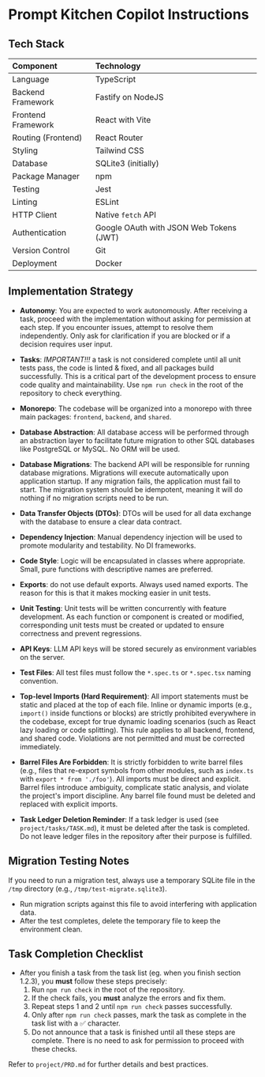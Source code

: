 # Prompt Kitchen Copilot Instructions

## Tech Stack

| Component | Technology |
| :--- | :--- |
| Language | TypeScript |
| Backend Framework | Fastify on NodeJS |
| Frontend Framework | React with Vite |
| Routing (Frontend) | React Router |
| Styling | Tailwind CSS |
| Database | SQLite3 (initially) |
| Package Manager | npm |
| Testing | Jest |
| Linting | ESLint |
| HTTP Client | Native `fetch` API |
| Authentication | Google OAuth with JSON Web Tokens (JWT) |
| Version Control | Git |
| Deployment | Docker |


## Implementation Strategy
- **Autonomy**: You are expected to work autonomously. After receiving a task, proceed with the implementation without asking for permission at each step. If you encounter issues, attempt to resolve them independently. Only ask for clarification if you are blocked or if a decision requires user input.
- **Tasks**: _IMPORTANT!!!_ a task is not considered complete until all unit tests pass, the code is linted & fixed, and all packages build successfully. This is a critical part of the development process to ensure code quality and maintainability. Use `npm run check` in the root of the repository to check everything.
- **Monorepo**: The codebase will be organized into a monorepo with three main packages: `frontend`, `backend`, and `shared`.
- **Database Abstraction**: All database access will be performed through an abstraction layer to facilitate future migration to other SQL databases like PostgreSQL or MySQL. No ORM will be used.
- **Database Migrations**: The backend API will be responsible for running database migrations. Migrations will execute automatically upon application startup. If any migration fails, the application must fail to start. The migration system should be idempotent, meaning it will do nothing if no migration scripts need to be run.
- **Data Transfer Objects (DTOs)**: DTOs will be used for all data exchange with the database to ensure a clear data contract.
- **Dependency Injection**: Manual dependency injection will be used to promote modularity and testability. No DI frameworks.
- **Code Style**: Logic will be encapsulated in classes where appropriate. Small, pure functions with descriptive names are preferred.
- **Exports**: do not use default exports. Always used named exports. The reason for this is that it makes mocking easier in unit tests.
- **Unit Testing**: Unit tests will be written concurrently with feature development. As each function or component is created or modified, corresponding unit tests must be created or updated to ensure correctness and prevent regressions.
- **API Keys**: LLM API keys will be stored securely as environment variables on the server.
- **Test Files**: All test files must follow the `*.spec.ts` or `*.spec.tsx` naming convention.
- **Top-level Imports (Hard Requirement)**: All import statements must be static and placed at the top of each file. Inline or dynamic imports (e.g., `import()` inside functions or blocks) are strictly prohibited everywhere in the codebase, except for true dynamic loading scenarios (such as React lazy loading or code splitting). This rule applies to all backend, frontend, and shared code. Violations are not permitted and must be corrected immediately.

- **Barrel Files Are Forbidden**: It is strictly forbidden to write barrel files (e.g., files that re-export symbols from other modules, such as `index.ts` with `export * from './foo'`). All imports must be direct and explicit. Barrel files introduce ambiguity, complicate static analysis, and violate the project's import discipline. Any barrel file found must be deleted and replaced with explicit imports.

- **Task Ledger Deletion Reminder**: If a task ledger is used (see `project/tasks/TASK.md`), it must be deleted after the task is completed. Do not leave ledger files in the repository after their purpose is fulfilled.


## Migration Testing Notes

If you need to run a migration test, always use a temporary SQLite file in the `/tmp` directory (e.g., `/tmp/test-migrate.sqlite3`).
- Run migration scripts against this file to avoid interfering with application data.
- After the test completes, delete the temporary file to keep the environment clean.

## Task Completion Checklist
- After you finish a task from the task list (eg. when you finish section 1.2.3), you **must** follow these steps precisely:
  1. Run `npm run check` in the root of the repository.
  2. If the check fails, you **must** analyze the errors and fix them.
  3. Repeat steps 1 and 2 until `npm run check` passes successfully.
  4. Only after `npm run check` passes, mark the task as complete in the task list with a ✅ character.
  5. Do not announce that a task is finished until all these steps are complete. There is no need to ask for permission to proceed with these checks.

Refer to `project/PRD.md` for further details and best practices.

